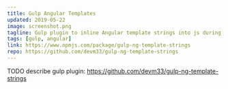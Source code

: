 ```yaml
---
title: Gulp Angular Templates
updated: 2019-05-22
image: screenshot.png
tagline: Gulp plugin to inline Angular template strings into js during build.
tags: [gulp, angular]
link: https://www.npmjs.com/package/gulp-ng-template-strings
repo: https://github.com/devm33/gulp-ng-template-strings
---
```


TODO describe gulp plugin: https://github.com/devm33/gulp-ng-template-strings
